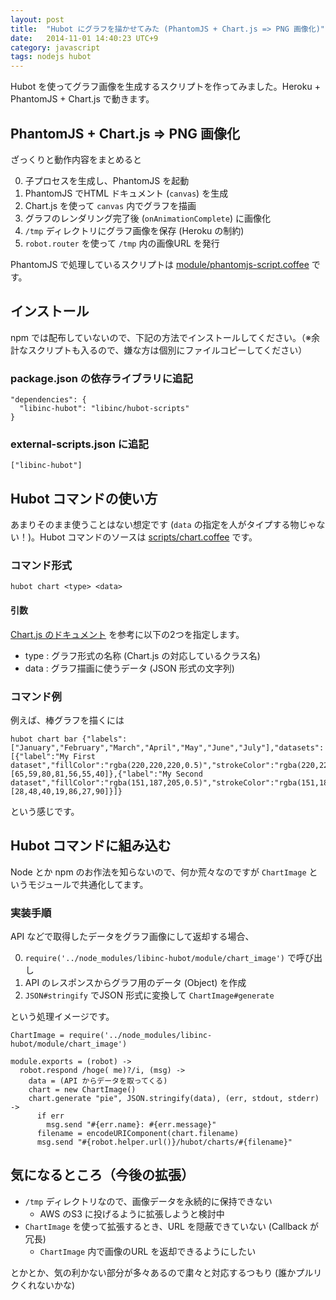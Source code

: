 ```yaml
---
layout: post
title:  "Hubot にグラフを描かせてみた (PhantomJS + Chart.js => PNG 画像化)"
date:   2014-11-01 14:40:23 UTC+9
category: javascript
tags: nodejs hubot
---
```



Hubot を使ってグラフ画像を生成するスクリプトを作ってみました。Heroku + PhantomJS + Chart.js で動きます。

## PhantomJS + Chart.js => PNG 画像化

ざっくりと動作内容をまとめると

0. 子プロセスを生成し、PhantomJS を起動
0. PhantomJS でHTML ドキュメント (`canvas`) を生成
0. Chart.js を使って `canvas` 内でグラフを描画
0. グラフのレンダリング完了後 (`onAnimationComplete`) に画像化
0. `/tmp` ディレクトリにグラフ画像を保存 (Heroku の制約)
0. `robot.router` を使って `/tmp` 内の画像URL を発行

PhantomJS で処理しているスクリプトは [module/phantomjs-script.coffee](https://github.com/libinc/hubot-scripts/blob/master/module/phantomjs-script.coffee) です。

## インストール

npm では配布していないので、下記の方法でインストールしてください。（※余計なスクリプトも入るので、嫌な方は個別にファイルコピーしてください）

### package.json の依存ライブラリに追記

~~~
"dependencies": {
  "libinc-hubot": "libinc/hubot-scripts"
}
~~~

### external-scripts.json に追記

~~~
["libinc-hubot"]
~~~

## Hubot コマンドの使い方

あまりそのまま使うことはない想定です (`data` の指定を人がタイプする物じゃない！)。Hubot コマンドのソースは [scripts/chart.coffee](https://github.com/libinc/hubot-scripts/blob/master/scripts/chart.coffee) です。

### コマンド形式

~~~
hubot chart <type> <data>
~~~

#### 引数

[Chart.js のドキュメント](http://www.chartjs.org/docs/) を参考に以下の2つを指定します。

- type : グラフ形式の名称 (Chart.js の対応しているクラス名)
- data : グラフ描画に使うデータ (JSON 形式の文字列)

### コマンド例

例えば、棒グラフを描くには

~~~
hubot chart bar {"labels":["January","February","March","April","May","June","July"],"datasets":[{"label":"My First dataset","fillColor":"rgba(220,220,220,0.5)","strokeColor":"rgba(220,220,220,0.8)","highlightFill":"rgba(220,220,220,0.75)","highlightStroke":"rgba(220,220,220,1)","data":[65,59,80,81,56,55,40]},{"label":"My Second dataset","fillColor":"rgba(151,187,205,0.5)","strokeColor":"rgba(151,187,205,0.8)","highlightFill":"rgba(151,187,205,0.75)","highlightStroke":"rgba(151,187,205,1)","data":[28,48,40,19,86,27,90]}]}
~~~

という感じです。

## Hubot コマンドに組み込む

Node とか npm のお作法を知らないので、何か荒々なのですが `ChartImage` というモジュールで共通化してます。

### 実装手順

API などで取得したデータをグラフ画像にして返却する場合、

0. `require('../node_modules/libinc-hubot/module/chart_image')` で呼び出し
0. API のレスポンスからグラフ用のデータ (Object) を作成
0. `JSON#stringify` でJSON 形式に変換して `ChartImage#generate`

という処理イメージです。

~~~
ChartImage = require('../node_modules/libinc-hubot/module/chart_image')

module.exports = (robot) ->
  robot.respond /hoge( me)?/i, (msg) ->
    data = (API からデータを取ってくる)
    chart = new ChartImage()
    chart.generate "pie", JSON.stringify(data), (err, stdout, stderr) ->
      if err
        msg.send "#{err.name}: #{err.message}"
      filename = encodeURIComponent(chart.filename)
      msg.send "#{robot.helper.url()}/hubot/charts/#{filename}"
~~~

## 気になるところ（今後の拡張）

- `/tmp` ディレクトリなので、画像データを永続的に保持できない
    - AWS のS3 に投げるように拡張しようと検討中
- `ChartImage` を使って拡張するとき、URL を隠蔽できていない (Callback が冗長)
    - `ChartImage` 内で画像のURL を返却できるようにしたい

とかとか、気の利かない部分が多々あるので粛々と対応するつもり (誰かプルリクくれないかな)

